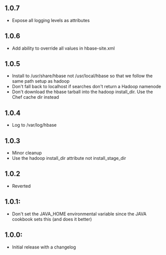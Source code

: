 ## 1.0.7
* Expose all logging levels as attributes

## 1.0.6
* Add ability to override all values in hbase-site.xml

## 1.0.5
* Install to /usr/share/hbase not /usr/local/hbase so that we follow the same path setup as hadoop
* Don't fall back to localhost if searches don't return a Hadoop namenode
* Don't download the hbase tarball into the hadoop install_dir.  Use the Chef cache dir instead

## 1.0.4
* Log to /var/log/hbase

## 1.0.3
* Minor cleanup
* Use the hadoop install_dir attribute not install_stage_dir

## 1.0.2
* Reverted

## 1.0.1:
* Don't set the JAVA_HOME environmental variable since the JAVA cookbook sets this (and does it better)

## 1.0.0:
* Initial release with a changelog

